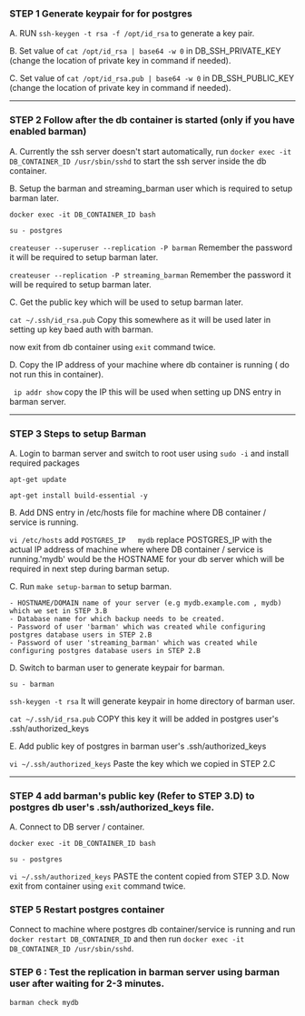 ### STEP 1 Generate keypair for for postgres

A. RUN `ssh-keygen -t rsa -f /opt/id_rsa` to generate a key pair. 

B. Set value of `cat /opt/id_rsa | base64 -w 0` in DB_SSH_PRIVATE_KEY (change the location of private key in command if needed). 

C. Set value of `cat /opt/id_rsa.pub | base64 -w 0` in DB_SSH_PUBLIC_KEY (change the location of private key in command if needed).

---

### STEP 2 Follow after the db container is started (only if you have enabled barman)

A. Currently the ssh server doesn't start automatically, run `docker exec -it DB_CONTAINER_ID /usr/sbin/sshd` to start the ssh server inside the db container.

B. Setup the barman and streaming_barman user which is required to setup barman later.

`docker exec -it DB_CONTAINER_ID bash`

`su - postgres`

`createuser --superuser --replication -P barman` Remember the password it will be required to setup barman later.

`createuser --replication -P streaming_barman` Remember the password it will be required to setup barman later.

C. Get the public key which will be used to setup barman later.

`cat ~/.ssh/id_rsa.pub` Copy this somewhere as it will be used later in setting up key baed auth with barman.

now exit from db container using `exit` command twice.

D. Copy the IP address of your machine where db container is running ( do not run this in container).

` ip addr show` copy the IP this will be used when setting up DNS entry in barman server.

---

### STEP 3 Steps to setup Barman 
A. Login to barman server and switch to root user using `sudo -i` and install required packages 

`apt-get update`

`apt-get install build-essential -y`


B. Add DNS entry in /etc/hosts file for machine where DB container / service is running.

`vi /etc/hosts` add `POSTGRES_IP   mydb`  replace POSTGRES_IP with the actual IP address of machine where where DB container / service is running.'mydb' would be the HOSTNAME for your db server which will be required in next step during barman setup.

C. Run `make setup-barman` to setup barman.

```
- HOSTNAME/DOMAIN name of your server (e.g mydb.example.com , mydb) which we set in STEP 3.B
- Database name for which backup needs to be created.
- Password of user 'barman' which was created while configuring postgres database users in STEP 2.B
- Password of user 'streaming_barman' which was created while configuring postgres database users in STEP 2.B
```

D. Switch to barman user to generate keypair for barman.  

`su - barman`

`ssh-keygen -t rsa` It will generate keypair in home directory of barman user.

`cat ~/.ssh/id_rsa.pub` COPY this key it will be added in postgres user's .ssh/authorized_keys

E. Add public key of postgres in barman user's .ssh/authorized_keys

`vi ~/.ssh/authorized_keys` Paste the key which we copied in STEP 2.C

--- 

### STEP 4 add barman's public key (Refer to STEP 3.D) to postgres db user's .ssh/authorized_keys file.
A. Connect to DB server / container.

`docker exec -it DB_CONTAINER_ID bash`

`su - postgres`

`vi ~/.ssh/authorized_keys` PASTE the content copied from STEP 3.D. Now exit from container using `exit` command twice.

### STEP 5  Restart postgres container

Connect to machine where postgres db container/service is running and run `docker restart DB_CONTAINER_ID` and then run `docker exec -it DB_CONTAINER_ID /usr/sbin/sshd`.

### STEP 6 : Test the replication in barman server using barman user after waiting for 2-3 minutes.
`barman check mydb` 


